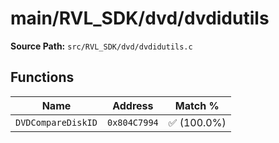 # main/RVL_SDK/dvd/dvdidutils

**Source Path:** `src/RVL_SDK/dvd/dvdidutils.c`

## Functions

| Name | Address | Match % |
|------|---------|---------|
| `DVDCompareDiskID` | `0x804C7994` | :white_check_mark: (100.0%) |